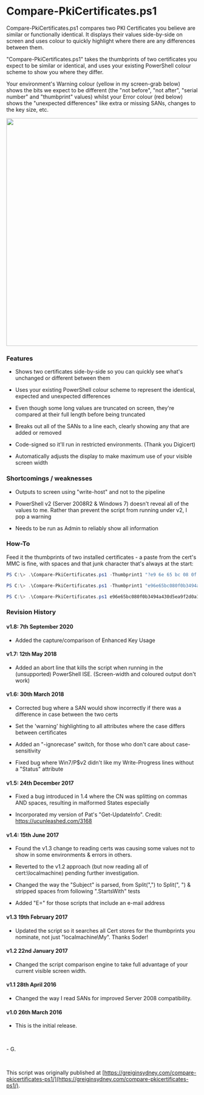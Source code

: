 # Compare-PkiCertificates.ps1

Compare-PkiCertificates.ps1 compares two PKI Certificates you believe are similar or functionally identical. It displays their values side-by-side on screen and uses colour to quickly highlight where there are any differences between them.

"Compare-PkiCertificates.ps1" takes the thumbprints of two certificates you expect to be similar or identical, and uses your existing PowerShell colour scheme to show you where they differ.

Your environment's Warning colour (yellow in my screen-grab below) shows the bits we expect to be different (the "not before", "not after", "serial number" and "thumbprint" values) whilst your Error colour (red below) shows the "unexpected differences" like  extra or missing SANs, changes to the key size, etc.

<img src="https://user-images.githubusercontent.com/11004787/81053018-cde37380-8f07-11ea-92e1-b7647e1d5c2c.png" alt="" width="600" />

### Features

- Shows two certificates side-by-side so you can quickly see what's unchanged or different between them 

- Uses your existing PowerShell colour scheme to represent the identical, expected and unexpected differences 

- Even though some long values are truncated on screen, they're compared at their full length before being truncated 

- Breaks out all of the SANs to a line each, clearly showing any that are added or removed 

- Code-signed so it'll run in restricted environments. (Thank you Digicert) 

- Automatically adjusts the display to make maximum use of your visible screen width 

### Shortcomings / weaknesses

- Outputs to screen using "write-host" and not to the pipeline 

- PowerShell v2 (Server 2008R2 & Windows 7) doesn't reveal all of the values to me. Rather than prevent the script from running under v2, I pop a warning 

- Needs to be run as Admin to reliably show all information 

### How-To

Feed it the thumbprints of two installed certificates - a paste from the cert's MMC is fine, with spaces and that junk character that's always at the start:

```powershell 
PS C:\> .\Compare-PkiCertificates.ps1 -Thumbprint1 "?e9 6e 65 bc 08 0f 0b 34 94 a4 30 d5 ea 9f 2d 0a 1a fd a5 99" -Thumbprint2 "?22 c8 ee e1 f1 e9 3d 7b 38 5d 4e d9 25 f4 bc 79 00 bf 8a 3b"
```

```powershell 
PS C:\> .\Compare-PkiCertificates.ps1 -Thumbprint1 "e96e65bc080f0b3494a430d5ea9f2d0a1afda59" -Thumbprint2 "22c8eee1f1e93d7b385d4ed925f4bc7900bf8a3b"
```

```powershell 
PS C:\> .\Compare-PkiCertificates.ps1 e96e65bc080f0b3494a430d5ea9f2d0a1afda599 22c8eee1f1e93d7b385d4ed925f4bc7900bf8a3b
```

### Revision History

#### v1.8: 7th September 2020
- Added the capture/comparison of Enhanced Key Usage

#### v1.7: 12th May 2018

- Added an abort line that kills the script when running in the (unsupported) PowerShell ISE. (Screen-width and coloured output don't work) 

#### v1.6: 30th March 2018

- Corrected bug where a SAN would show incorrectly if there was a difference in case between the two certs 

- Set the 'warning' highlighting to all attributes where the case differs between certificates 

- Added an "-ignorecase" switch, for those who don't care about case-sensitivity 

- Fixed bug where Win7/P$v2 didn't like my Write-Progress lines without a "Status" attribute 

#### v1.5: 24th December 2017

- Fixed a bug introduced in 1.4 where the CN was splitting on commas AND spaces, resulting in malformed States especially 

- Incorporated my version of Pat's "Get-UpdateInfo". Credit: https://ucunleashed.com/3168 

#### v1.4: 15th June 2017

- Found the v1.3 change to reading certs was causing some values not to show in some environments & errors in others. 

- Reverted to the v1.2 approach (but now reading all of cert:\localmachine) pending further investigation. 

- Changed the way the "Subject" is parsed, from Split(",") to Split(", ") & stripped spaces from following ".StartsWith" tests 

- Added "E=" for those scripts that include an e-mail address 

#### v1.3 19th February 2017

- Updated the script so it searches all Cert stores for the thumbprints you nominate, not just "localmachine\My". Thanks Soder! 

#### v1.2 22nd January 2017

- Changed the script comparison engine to take full advantage of your current visible screen width. 

#### v1.1 28th April 2016

- Changed the way I read SANs for improved Server 2008 compatibility. 

#### v1.0 26th March 2016

- This is the initial release. 

<br>

\- G.

<br>

This script was originally published at [https://greiginsydney.com/compare-pkicertificates-ps1/](https://greiginsydney.com/compare-pkicertificates-ps1/).

